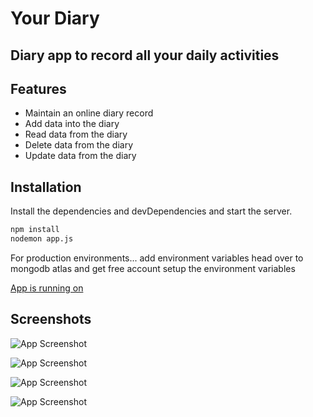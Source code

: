 # Your Diary
## Diary app to record all your daily activities


## Features
- Maintain an online diary record 
- Add data into the diary
- Read data from the diary
- Delete data from the diary
- Update data from the diary

## Installation
Install the dependencies and devDependencies and start the server.

```sh
npm install 
nodemon app.js
```

For production environments...
add environment variables
head over to mongodb atlas and get free account
setup the environment variables

[App is running on](https://yourowndiary.herokuapp.com/)


## Screenshots

![App Screenshot](https://user-images.githubusercontent.com/60291173/176207454-516647e0-333b-4030-bb3e-5f7fcbe50017.png)


![App Screenshot](https://user-images.githubusercontent.com/60291173/176207633-359faa23-7868-423b-b936-f3376358d6ef.png)

![App Screenshot](https://user-images.githubusercontent.com/60291173/176207778-08b19271-d4a5-440d-9cc1-8a5769b52ae0.png)

![App Screenshot](https://user-images.githubusercontent.com/60291173/176207898-c74cb6d6-592d-4d87-83fb-57c9dc188638.png)

